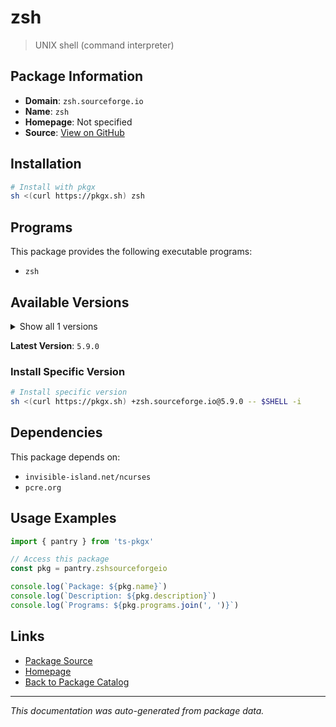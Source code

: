 # zsh

> UNIX shell (command interpreter)

## Package Information

- **Domain**: `zsh.sourceforge.io`
- **Name**: `zsh`
- **Homepage**: Not specified
- **Source**: [View on GitHub](https://github.com/pkgxdev/pantry/tree/main/projects/zsh.sourceforge.io/package.yml)

## Installation

```bash
# Install with pkgx
sh <(curl https://pkgx.sh) zsh
```

## Programs

This package provides the following executable programs:

- `zsh`

## Available Versions

<details>
<summary>Show all 1 versions</summary>

- `5.9.0`

</details>

**Latest Version**: `5.9.0`

### Install Specific Version

```bash
# Install specific version
sh <(curl https://pkgx.sh) +zsh.sourceforge.io@5.9.0 -- $SHELL -i
```

## Dependencies

This package depends on:

- `invisible-island.net/ncurses`
- `pcre.org`

## Usage Examples

```typescript
import { pantry } from 'ts-pkgx'

// Access this package
const pkg = pantry.zshsourceforgeio

console.log(`Package: ${pkg.name}`)
console.log(`Description: ${pkg.description}`)
console.log(`Programs: ${pkg.programs.join(', ')}`)
```

## Links

- [Package Source](https://github.com/pkgxdev/pantry/tree/main/projects/zsh.sourceforge.io/package.yml)
- [Homepage](#)
- [Back to Package Catalog](../package-catalog.md)

---

*This documentation was auto-generated from package data.*
